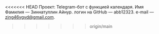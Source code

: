 <<<<<<< HEAD
Проект: Telegram-бот с функцией календаря.
Имя Фамилия — Зиннатуллин Айнур.
логин на GitHub — abb12323.
e-mail — zing46vgvd@gmail.com.
>>>>>>> origin/main
